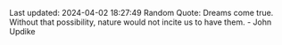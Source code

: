 Last updated: 2024-04-02 18:27:49
Random Quote: Dreams come true. Without that possibility, nature would not incite us to have them. - John Updike